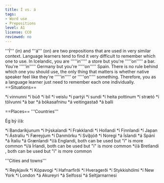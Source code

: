 ```yaml
---
title: Í vs. á
tags:
- Word use
- Prepositions
level: A1
license: CC0
reviewed: no
---
```


'''Í''' (in) and '''á''' (on) are two prepositions that are used in very similar context. Language learners tend to find it very difficult to remember which one to use. In Icelandic, you are '''''in''''' a store but you're '''''on''''' a bar. You're '''''in''''' Germany but you're '''''on''''' Spain. There is no rule behind which one you should use, the only thing that matters is whether native speaker feel like they're '''''in''''' or '''''on''''' something. Therefore, you as a language learner just need to remember each one individually.
==Situations==

*í vinnunni
*í búð
*í bíl
*í veislu
*í partýi
*í sundi
*í heita pottinum
*í strætó
*í tölvunni
*á bar
*á bókasafninu
*á veitingastað
*á balli

==Places==
'''Countries'''

Ég bý í/á:

*í Bandaríkjunum
*í Þýskalandi
*í Frakklandi
*í Hollandi
*í Finnlandi
*í Japan
*í Ástralíu
*í Færeyjum
*í Danmörku
*í Svíþjóð
*í Noregi
*á Íslandi
*á Spáni
*á Ítalíu
*á Grænlandi
*í/á Englandi, both can be used but "í" is more common
*í/á Írlandi, both can be used but "í" is more common
*í/á Bretlandi , both can be used but "í" is more common

'''Cities and towns'''

*í Reykjavík
*í Kópavogi
*í Hafnarfirði
*í Hveragerði
*í Stykkishólmi
*í New York
*í London
*á Akureyri
*á Selfossi
*á Seltjarnarnesi


